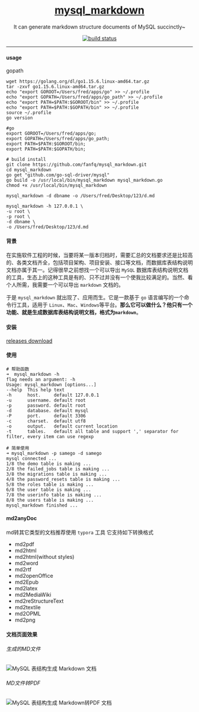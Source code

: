 <h1 align="center">
  <a href="https://github.com/alicfeng/mysql_markdown">
    mysql_markdown
  </a>
</h1>
<p align="center">
  It can generate markdown structure documents of MySQL succinctly~
</p>
<p align="center">
  <a href="https://github.com/alicfeng/mysql_markdown">
    <img src="https://travis-ci.org/alicfeng/mysql_markdown.svg?branch=master" alt="build status">
  </a>
</p>


___

#### usage
gopath
```
wget https://golang.org/dl/go1.15.6.linux-amd64.tar.gz
tar -zxvf go1.15.6.linux-amd64.tar.gz
echo "export GOROOT=/Users/fred/apps/go" >> ~/.profile
echo "export GOPATH=/Users/fred/apps/go_path" >> ~/.profile
echo "export PATH=$PATH:$GOROOT/bin" >> ~/.profile
echo "export PATH=$PATH:$GOPATH/bin" >> ~/.profile
source ~/.profile
go version

#go   
export GOROOT=/Users/fred/apps/go;  
export GOPATH=/Users/fred/apps/go_path;  
export PATH=$PATH:$GOROOT/bin;
export PATH=$PATH:$GOPATH/bin;
```

```shell
# build install
git clone https://github.com/fanfq/mysql_markdown.git
cd mysql_markdown
go get "github.com/go-sql-driver/mysql"
go build -o /usr/local/bin/mysql_markdown mysql_markdown.go
chmod +x /usr/local/bin/mysql_markdown

mysql_markdown -d dbname -o /Users/fred/Desktop/123/d.md
```


```
mysql_markdown -h 127.0.0.1 \
-u root \
-p root \
-d dbname \
-o /Users/fred/Desktop/123/d.md
```


#### 背景

在实施软件工程的时候，当要将某一版本归档时，需要汇总的文档要求还是比较高的、各类文档齐全，包括项目架构、项目安装、接口等文档，而数据库表结构说明文档亦属于其一。记得很早之前想找一个可以导出 `MySQL` 数据库表结构说明文档的工具，生态上的这种工具是有的、只不过并没有一个使我比较满足的。当然、看个人所需，我需要一个可以导出 `markdown` 文档的。

于是 `mysql_markdown` 就出现了、应用而生。它是一款基于 `go` 语言编写的一个命令行工具，适用于 `Linux`、`Mac`、`Windows`等平台。**那么它可以做什么？他只有一个功能、就是生成数据库表结构说明文档，格式为`markdown`**。



#### 安装
[releases download](https://github.com/alicfeng/mysql_markdown/releases)




#### 使用

```shell
# 帮助函数
➜  mysql_markdown -h
flag needs an argument: -h
Usage: mysql_markdown [options...]
--help  This help text
-h      host.     default 127.0.0.1
-u      username. default root
-p      password. default root
-d      database. default mysql
-P      port.     default 3306
-c      charset.  default utf8
-o      output.   default current location
-t      tables.   default all table and support ',' separator for filter, every item can use regexp

# 简单使用
➜ mysql_markdown -p samego -d samego
mysql connected ...
1/8 the demo table is making ...
2/8 the failed_jobs table is making ...
3/8 the migrations table is making ...
4/8 the password_resets table is making ...
5/8 the roles table is making ...
6/8 the user table is making ...
7/8 the userinfo table is making ...
8/8 the users table is making ...
mysql_markdown finished ...
```


#### md2anyDoc
md转其它类型的文档推荐使用 `typora` 工具 它支持如下转换格式
- md2pdf
- md2html
- md2html(without styles)
- md2word
- md2rtf
- md2openOffice
- md2Epub
- md2latex
- md2MediaWiki
- md2reStructureText
- md2textile
- md2OPML
- md2png



#### 文档页面效果
###### 生成的MD文件
![MySQL 表结构生成 Markdown 文档](https://upload-images.jianshu.io/upload_images/1678789-8050fa3687e575db.png)


###### MD文件转PDF
![MySQL 表结构生成 Markdown转PDF 文档](https://upload-images.jianshu.io/upload_images/1678789-5b5d3abfc3454352.png)
